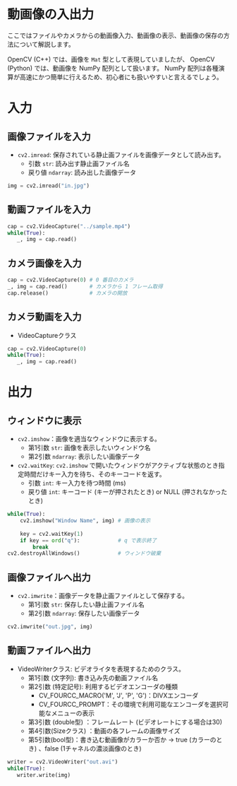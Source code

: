 # 動画像の入出力
ここではファイルやカメラからの動画像入力、動画像の表示、動画像の保存の方法について解説します。

OpenCV (C++) では、画像を `Mat` 型として表現していましたが、
OpenCV (Python) では、動画像を NumPy 配列として扱います。
NumPy 配列は各種演算が高速にかつ簡単に行えるため、初心者にも扱いやすいと言えるでしょう。

# 入力
## 画像ファイルを入力
- `cv2.imread`: 保存されている静止画ファイルを画像データとして読み出す。
  - 引数 `str`: 読み出す静止画ファイル名
  - 戻り値 `ndarray`: 読み出した画像データ
  
```python
img = cv2.imread("in.jpg")
```

## 動画ファイルを入力
```python
cap = cv2.VideoCapture("../sample.mp4")
while(True):
   _, img = cap.read()
```

## カメラ画像を入力
```python
cap = cv2.VideoCapture(0) # 0 番目のカメラ
_, img = cap.read()       # カメラから 1 フレーム取得
cap.release()             # カメラの開放
```

## カメラ動画を入力
- VideoCaptureクラス
```python
cap = cv2.VideoCapture(0)
while(True):
   _, img = cap.read()
```

# 出力
## ウィンドウに表示
- `cv2.imshow`：画像を適当なウィンドウに表示する。
  - 第1引数 `str`: 画像を表示したいウィンドウ名
  - 第2引数 `ndarray`: 表示したい画像データ
- `cv2.waitKey`: `cv2.imshow` で開いたウィンドウがアクティブな状態のとき指定時間だけキー入力を待ち、そのキーコードを返す。
  - 引数 `int`: キー入力を待つ時間 (ms)
  - 戻り値 `int`: キーコード (キーが押されたとき) or NULL (押されなかったとき)

```python
while(True):
    cv2.imshow("Window Name", img) # 画像の表示
    
    key = cv2.waitKey(1)
    if key == ord("q"):            # q で表示終了
        break
cv2.destroyAllWindows()            # ウィンドウ破棄
```

## 画像ファイルへ出力
- `cv2.imwrite`：画像データを静止画ファイルとして保存する。
  - 第1引数 `str`: 保存したい静止画ファイル名
  - 第2引数 `ndarray`: 保存したい画像データ
  
```python
cv2.imwrite("out.jpg", img)
```


## 動画ファイルへ出力
- VideoWriterクラス: ビデオライタを表現するためのクラス。
  - 第1引数 (文字列): 書き込み先の動画ファイル名
  - 第2引数 (特定記号): 利用するビデオエンコーダの種類
    - CV_FOURCC_MACRO('M', 'J', 'P', 'G')：DIVXエンコーダ
    - CV_FOURCC_PROMPT：その環境で利用可能なエンコーダを選択可能なメニューの表示
  - 第3引数 (double型) ：フレームレート (ビデオレートにする場合は30) 
  - 第4引数(Sizeクラス) ：動画の各フレームの画像サイズ
  - 第5引数(bool型)：書き込む動画像がカラーか否か
    → true (カラーのとき) 、false (1チャネルの濃淡画像のとき) 
```python
writer = cv2.VideoWriter("out.avi")
while(True):
   writer.write(img)
```
